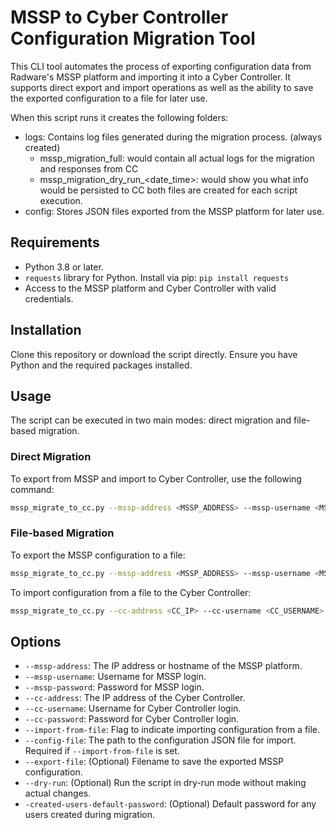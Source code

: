 # MSSP to Cyber Controller Configuration Migration Tool

This CLI tool automates the process of exporting configuration data from Radware's MSSP platform and importing it into a Cyber Controller. 
It supports direct export and import operations as well as the ability to save the exported configuration to a file for later use.

When this script runs it creates the following folders:
-   logs: Contains log files generated during the migration process. (always created)
    -   mssp_migration_full: would contain all actual logs for the migration and responses from CC
    -   mssp_migration_dry_run_<date_time>: would show you what info would be persisted to CC
    both files are created for each script execution.
-   config: Stores JSON files exported from the MSSP platform for later use.

## Requirements

- Python 3.8 or later.
- `requests` library for Python. Install via pip:
```pip install requests```
- Access to the MSSP platform and Cyber Controller with valid credentials.

## Installation

Clone this repository or download the script directly. Ensure you have Python and the required packages installed.

## Usage

The script can be executed in two main modes: direct migration and file-based migration.

### Direct Migration

To export from MSSP and import to Cyber Controller, use the following command:
```bash 
mssp_migrate_to_cc.py --mssp-address <MSSP_ADDRESS> --mssp-username <MSSP_USERNAME> --mssp-password <MSSP_PASSWORD> --cc-address <CC_IP> --cc-username <CC_USERNAME> --cc-password <CC_PASSWORD> [--initial-user-password <DEFAULT_PASSWORD>] [--dry-run]
```

### File-based Migration

To export the MSSP configuration to a file:

```bash
mssp_migrate_to_cc.py --mssp-address <MSSP_ADDRESS> --mssp-username <MSSP_USERNAME> --mssp-password <MSSP_PASSWORD> --export-file <FILENAME.json>
```


To import configuration from a file to the Cyber Controller:
```bash
mssp_migrate_to_cc.py --cc-address <CC_IP> --cc-username <CC_USERNAME> --cc-password <CC_PASSWORD> --config-file <FILENAME.json> --import-from-file [--initial-user-password <DEFAULT_PASSWORD>] [--dry-run]
```

## Options

- `--mssp-address`: The IP address or hostname of the MSSP platform.
- `--mssp-username`: Username for MSSP login.
- `--mssp-password`: Password for MSSP login.
- `--cc-address`: The IP address of the Cyber Controller.
- `--cc-username`: Username for Cyber Controller login.
- `--cc-password`: Password for Cyber Controller login.
- `--import-from-file`: Flag to indicate importing configuration from a file.
- `--config-file`: The path to the configuration JSON file for import. Required if `--import-from-file` is set.
- `--export-file`: (Optional) Filename to save the exported MSSP configuration.
- `--dry-run`: (Optional) Run the script in dry-run mode without making actual changes.
- `-created-users-default-password`: (Optional) Default password for any users created during migration.

